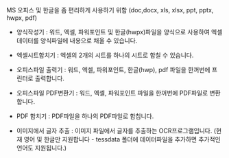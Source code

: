 MS 오피스 및 한글을 좀 편리하게 사용하기 위함 (doc,docx, xls, xlsx, ppt, pptx, hwpx, pdf)


- 양식작성기 : 워드, 엑셀, 파워포인트 및 한글(hwpx)파일을 양식으로 사용하여 엑셀데이터를 양식파일에 내용으로 채울 수 있습니다.

- 엑셀시트합치기 : 엑셀의 2개의 시트를 하나의 시트로 합칠 수 있습니다.

- 오피스파일 출력기 : 워드, 엑셀, 파워포인트, 한글(hwp), pdf 파일을  한꺼번에 프린터로 출력합니다.

- 오피스파일 PDF변환기 : 워드, 엑셀, 파워포인트 파일을 한꺼번에 PDF파일로 변환합니다.

- PDF 합치기 : PDF파일을 하나의 PDF파일로 합칩니다.

- 이미지에서 글자 추출 : 이미지 파일에서 글자를 추출하는 OCR프로그램입니다. (현재 영어 및 한글만 지원합니다 - tessdata 폴더에 데이터파일을 추가하면 추가적인 언어도 지원됩니다.)
